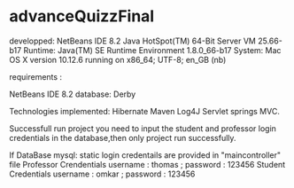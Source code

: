 # advanceQuizzFinal

developped: NetBeans IDE 8.2 
Java HotSpot(TM) 64-Bit Server VM 25.66-b17 
Runtime: Java(TM) SE Runtime Environment 1.8.0_66-b17 
System: Mac OS X version 10.12.6 running on x86_64; UTF-8; en_GB (nb)

requirements :

NetBeans IDE 8.2
database: Derby

Technologies implemented: Hibernate Maven Log4J Servlet springs MVC.

Successfull run project you need to input the student and professor login credentials in the database,then only project run successfully.


If DataBase mysql: static login credentails are provided in "maincontroller" file 
Professor Crendentials username : thomas ; password : 123456
Student Credentials username : omkar ; password : 123456
